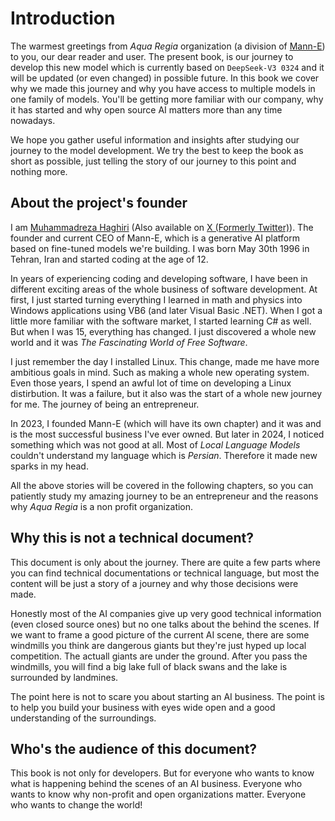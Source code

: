 # Introduction

The warmest greetings from _Aqua Regia_ organization (a division of [Mann-E](https://mann-e.com)) to you, our dear reader and user. The present book, is our journey to develop this new model which is currently based on `DeepSeek-V3 0324` and it will be updated (or even changed) in possible future. In this book we cover why we made this journey and why you have access to multiple models in one family of models. You'll be getting more familiar with our company, why it has started and why open source AI matters more than any time nowadays. 

We hope you gather useful information and insights after studying our journey to the model development. We try the best to keep the book as short as possible, just telling the story of our journey to this point and nothing more.

## About the project's founder

I am [Muhammadreza Haghiri](https://haghiri75.com/en) (Also available on [X (Formerly Twitter)](https://x.com/haghiri_ai)). The founder and current CEO of Mann-E, which is a generative AI platform based on fine-tuned models we're building. I was born May 30th 1996 in Tehran, Iran and started coding at the age of 12. 

In years of experiencing coding and developing software, I have been in different exciting areas of the whole business of software development. At first, I just started turning everything I learned in math and physics into Windows applications using VB6 (and later Visual Basic .NET). When I got a little more familiar with the software market, I started learning C# as well. But when I was 15, everything has changed. I just discovered a whole new world and it was _The Fascinating World of Free Software_. 

I just remember the day I installed Linux. This change, made me have more ambitious goals in mind. Such as making a whole new operating system. Even those years, I spend an awful lot of time on developing a Linux distirbution. It was a failure, but it also was the start of a whole new journey for me. The journey of being an entrepreneur. 

In 2023, I founded Mann-E (which will have its own chapter) and it was and is the most successful business I've ever owned. But later in 2024, I noticed something which was not good at all. Most of _Local Language Models_ couldn't understand my language which is _Persian_. Therefore it made new sparks in my head. 

All the above stories will be covered in the following chapters, so you can patiently study my amazing journey to be an entrepreneur and the reasons why _Aqua Regia_ is a non profit organization. 

## Why this is not a technical document?

This document is only about the journey. There are quite a few parts where you can find technical documentations or technical language, but most the content will be just a story of a journey and why those decisions were made. 

Honestly most of the AI companies give up very good technical information (even closed source ones) but no one talks about the behind the scenes. If we want to frame a good picture of the current AI scene, there are some windmills you think are dangerous giants but they're just hyped up local competition. The actuall giants are under the ground. After you pass the windmills, you will find a big lake full of black swans and the lake is surrounded by landmines. 

The point here is not to scare you about starting an AI business. The point is to help you build your business with eyes wide open and a good understanding of the surroundings. 

## Who's the audience of this document?

This book is not only for developers. But for everyone who wants to know what is happening behind the scenes of an AI business. Everyone who wants to know why non-profit and open organizations matter. Everyone who wants to change the world!